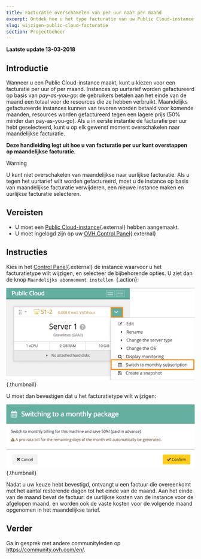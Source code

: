```yaml
---
title: Facturatie overschakelen van per uur naar per maand
excerpt: Ontdek hoe u het type facturatie van uw Public Cloud-instance kunt wijzigen
slug: wijzigen-public-cloud-facturatie
section: Projectbeheer
---
```


**Laatste update 13-03-2018**

## Introductie

Wanneer u een Public Cloud-instance maakt, kunt u kiezen voor een facturatie per uur of per maand. Instances op uurtarief worden gefactureerd op basis van *pay-as-you-go*: de gebruikers betalen aan het einde van de maand een totaal voor de resources die ze hebben verbruikt. Maandelijks gefactureerde instances kunnen van tevoren worden betaald voor komende maanden, resources worden gefactureerd tegen een lagere prijs (50% minder dan pay-as-you-go). Als u in eerste instantie de facturatie per uur hebt geselecteerd, kunt u op elk gewenst moment overschakelen naar maandelijkse facturatie.

**Deze handleiding legt uit hoe u van facturatie per uur kunt overstappen op maandelijkse facturatie.**

> [!warning]
>
> U kunt niet overschakelen van maandelijkse naar uurlijkse facturatie. Als u tegen het uurtarief wilt worden gefactureerd, moet u de instance op basis van maandelijkse facturatie verwijderen, een nieuwe instance maken en uurlijkse facturatie selecteren.
>


## Vereisten

- U moet een [Public Cloud-instance](https://www.ovh.com/fr/public-cloud/instances/){.external} hebben aangemaakt. 
- U moet ingelogd zijn op uw [OVH Control Panel](https://www.ovh.com/auth/?action=gotomanager){.external}


## Instructies

Kies in het [Control Panel](https://www.ovh.com/auth/?action=gotomanager){.external} de instance waarvoor u het facturatietype wilt wijzigen, en selecteer de bijbehorende opties. U ziet dan de knop `Maandelijks abonnement instellen `{.action}:

![Wijzig facturatietype](images/1_swich_to_monthly_sub.png){.thumbnail}

U moet dan bevestigen dat u het facturatietype wilt wijzigen:

![Wijzig facturatietype](images/2_switch_to_monthly_confirm.png){.thumbnail}

Nadat u uw keuze hebt bevestigd, ontvangt u een factuur die overeenkomt met het aantal resterende dagen tot het einde van de maand. Aan het einde van de maand bevat de factuur: de uurlijkse kosten van de instance voor de afgelopen maand, en worden ook de vaste kosten voor de volgende maand opgenomen in het maandelijkse tarief.


## Verder

Ga in gesprek met andere communityleden op <https://community.ovh.com/en/>.